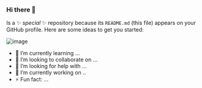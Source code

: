 ### Hi there 👋

Is a ✨ _special_ ✨ repository because its `README.md` (this file) appears on your GitHub profile.
Here are some ideas to get you started:

![image](https://github.com/JeanPierreSV/JeanPierreSV/assets/80585738/f1b78aad-f0b8-44b0-94f2-540d2f2c25b9)

- 🌱 I’m currently learning ...
- 👯 I’m looking to collaborate on ...
- 🤔 I’m looking for help with ...
- 🔭 I’m currently working on ..
- ⚡ Fun fact: ...
